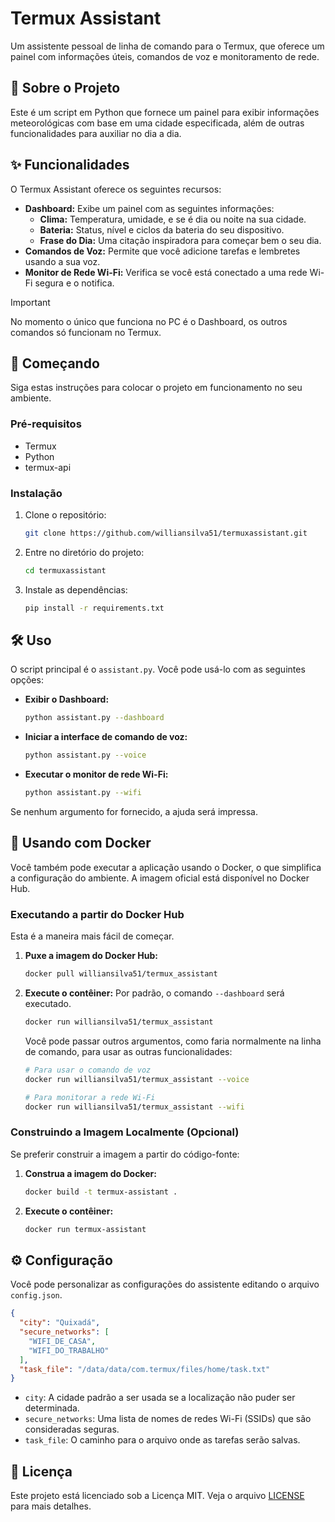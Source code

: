 # Termux Assistant

Um assistente pessoal de linha de comando para o Termux, que oferece um painel com informações úteis, comandos de voz e monitoramento de rede.

## 📜 Sobre o Projeto

Este é um script em Python que fornece um painel para exibir informações meteorológicas com base em uma cidade especificada, além de outras funcionalidades para auxiliar no dia a dia.

## ✨ Funcionalidades

O Termux Assistant oferece os seguintes recursos:

  * **Dashboard:** Exibe um painel com as seguintes informações:
      * **Clima:** Temperatura, umidade, e se é dia ou noite na sua cidade.
      * **Bateria:** Status, nível e ciclos da bateria do seu dispositivo.
      * **Frase do Dia:** Uma citação inspiradora para começar bem o seu dia.
  * **Comandos de Voz:** Permite que você adicione tarefas e lembretes usando a sua voz.
  * **Monitor de Rede Wi-Fi:** Verifica se você está conectado a uma rede Wi-Fi segura e o notifica.

>[!IMPORTANT] 
>No momento o único que funciona no PC é o Dashboard, os outros comandos só funcionam no Termux.

## 🚀 Começando

Siga estas instruções para colocar o projeto em funcionamento no seu ambiente.

### Pré-requisitos

  * Termux
  * Python
  * termux-api

### Instalação

1.  Clone o repositório:
    ```bash
    git clone https://github.com/williansilva51/termuxassistant.git
    ```
2.  Entre no diretório do projeto:
    ```bash
    cd termuxassistant
    ```
3.  Instale as dependências:
    ```bash
    pip install -r requirements.txt
    ```

## 🛠️ Uso

O script principal é o `assistant.py`. Você pode usá-lo com as seguintes opções:

  * **Exibir o Dashboard:**
    ```bash
    python assistant.py --dashboard
    ```
  * **Iniciar a interface de comando de voz:**
    ```bash
    python assistant.py --voice
    ```
  * **Executar o monitor de rede Wi-Fi:**
    ```bash
    python assistant.py --wifi
    ```

Se nenhum argumento for fornecido, a ajuda será impressa.

## 🐳 Usando com Docker

Você também pode executar a aplicação usando o Docker, o que simplifica a configuração do ambiente. A imagem oficial está disponível no Docker Hub.

### Executando a partir do Docker Hub

Esta é a maneira mais fácil de começar.

1.  **Puxe a imagem do Docker Hub:**

    ```bash
    docker pull williansilva51/termux_assistant
    ```

2.  **Execute o contêiner:**
    Por padrão, o comando `--dashboard` será executado.

    ```bash
    docker run williansilva51/termux_assistant
    ```

    Você pode passar outros argumentos, como faria normalmente na linha de comando, para usar as outras funcionalidades:

    ```bash
    # Para usar o comando de voz
    docker run williansilva51/termux_assistant --voice

    # Para monitorar a rede Wi-Fi
    docker run williansilva51/termux_assistant --wifi
    ```

### Construindo a Imagem Localmente (Opcional)

Se preferir construir a imagem a partir do código-fonte:

1.  **Construa a imagem do Docker:**
    ```bash
    docker build -t termux-assistant .
    ```
2.  **Execute o contêiner:**
    ```bash
    docker run termux-assistant
    ```

## ⚙️ Configuração

Você pode personalizar as configurações do assistente editando o arquivo `config.json`.

```json
{
  "city": "Quixadá",
  "secure_networks": [
    "WIFI_DE_CASA",
    "WIFI_DO_TRABALHO"
  ],
  "task_file": "/data/data/com.termux/files/home/task.txt"
}
```

  * `city`: A cidade padrão a ser usada se a localização não puder ser determinada.
  * `secure_networks`: Uma lista de nomes de redes Wi-Fi (SSIDs) que são consideradas seguras.
  * `task_file`: O caminho para o arquivo onde as tarefas serão salvas.

## 📄 Licença

Este projeto está licenciado sob a Licença MIT. Veja o arquivo [LICENSE](LICENSE) para mais detalhes.
